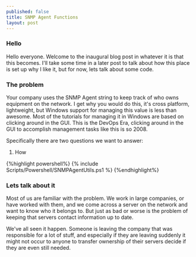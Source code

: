 ```yaml
---
published: false
title: SNMP Agent Functions
layout: post
---
```


### Hello
Hello everyone. Welcome to the inaugural blog post in whatever it is that this becomes. I'll take some time in a later post to talk about how this place is set up why I like it, but for now, lets talk about some code. 

### The problem
Your company uses the SNMP Agent string to keep track of who owns equipment on the network. I get why you would do this, it's cross platform, lightweight, but Windows support for managing this value is less than awesome. Most of the tutorials for managing it in Windows are based on clicking around in the GUI. This is the DevOps Era, clicking around in the GUI to accomplish management tasks like this is so 2008.

Specifically there are two questions we want to answer:
1. How 

{%highlight powershell%}
{% include Scripts/Powershell/SNMPAgentUtils.ps1 %}
{%endhighlight%}

### Lets talk about it
Most of us are familiar with the problem. We work in large companies, or have worked with them, and we come across a server on the network and want to know who it belongs to. But just as bad or worse is the problem of keeping that servers contact information up to date.

We've all seen it happen. Someone is leaving the company that was responsible for a lot of stuff, and especially if they are leaving suddenly it might not occur to anyone to transfer ownership of their servers decide if they are even still needed. 
